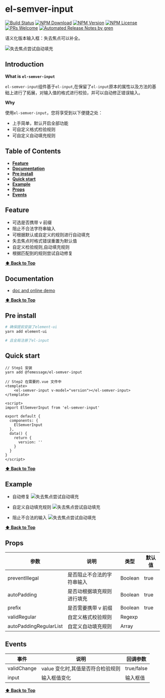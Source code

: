# el-semver-input

[![Build Status](https://travis-ci.com/FEMessage/el-semver-input.svg?branch=master)](https://travis-ci.com/FEMessage/el-semver-input)
[![NPM Download](https://img.shields.io/npm/dm/@femessage/el-semver-input.svg)](https://www.npmjs.com/package/@femessage/el-semver-input)
[![NPM Version](https://img.shields.io/npm/v/@femessage/el-semver-input.svg)](https://www.npmjs.com/package/@femessage/el-semver-input)
[![NPM License](https://img.shields.io/npm/l/@femessage/el-semver-input.svg)](https://github.com/FEMessage/el-semver-input/blob/master/LICENSE)
[![PRs Welcome](https://img.shields.io/badge/PRs-welcome-brightgreen.svg)](https://github.com/FEMessage/el-semver-input/pulls)
[![Automated Release Notes by gren](https://img.shields.io/badge/%F0%9F%A4%96-release%20notes-00B2EE.svg)](https://github-tools.github.io/github-release-notes/)

语义化版本输入框：失去焦点可以补全。

![失去焦点尝试自动填充](https://ws1.sinaimg.cn/large/8db26677gy1fyujuaeiqig20vf02ft9q.jpg)

## Introduction

**What is `el-semver-input`**

`el-semver-input`组件基于`el-input`,在保留了`el-input`原本的属性以及方法的基础上进行了拓展，对输入值的格式进行校验，并可以自动修正错误输入。

**Why**

使用`el-semver-input`，您将享受到以下便捷之处：

* 上手简单，默认开启全部功能
* 可自定义格式检验规则
* 可自定义自动填充规则

## Table of Contents

- **[Feature](#feature)**
- **[Documentation](#documentation)**
- **[Pre install](#pre-install)**
- **[Quick start](#quick-start)**
- **[Example](#example)**
- **[Props](#props)**
- **[Events](#events)**

## Feature

* 可选是否携带 v 前缀
* 阻止不合法字符串输入
* 可根据默认或自定义的规则进行自动填充
* 失去焦点时格式错误重置为默认值
* 自定义检验规则,自动填充规则
* 根据匹配到的规则尝试自动修复

**[⬆ Back to Top](#table-of-contents)**

## Documentation

* [doc and online demo](https://femessage.github.io/el-semver-input/)

**[⬆ Back to Top](#table-of-contents)**

## Pre install

```sh
# 确保提前安装了element-ui
yarn add element-ui

# 且全局注册了el-input
```

## Quick start

```vue
// Step1 安装
yarn add @femessage/el-semver-input

// Step2 在需要的.vue 文件中
<template>
    <el-semver-input v-model="version"></el-semver-input>
</template>

<script>
import ElSemverInput from 'el-semver-input'

export default {
  components: {
    ElSemverInput
  },
  data() {
    return {
      version: ''
    }
  }
}
</script>
```

**[⬆ Back to Top](#table-of-contents)**

## Example

* 自动修复
  ![失去焦点尝试自动填充](https://ws1.sinaimg.cn/large/8db26677gy1fyed4100a8g20z10gr0wr.jpg)

* 自定义自动填充规则
  ![失去焦点尝试自动填充](https://ws1.sinaimg.cn/large/8db26677gy1fyecv50g2sg20z10grn3a.jpg)

* 阻止不合法的输入
  ![失去焦点尝试自动填充](https://ws1.sinaimg.cn/large/8db26677gy1fyecv4ppz0g20z10grgn4.jpg)

**[⬆ Back to Top](#table-of-contents)**

## Props

| 参数                   | 说明                       | 类型    | 默认值 |
| ---------------------- | -------------------------- | ------- | ------ |
| preventIllegal         | 是否阻止不合法的字符串输入 | Boolean | true   |
| autoPadding            | 是否动根据填充规则进行填充 | Boolean | true   |
| prefix                 | 是否需要携带 v 前缀        | Boolean | true   |
| validRegular           | 自定义格式校验规则         | Regexp  |        |
| autoPaddingRegularList | 自定义自动填充规则         | Array   |        |

## Events

| 事件        | 说明                              | 回调参数   |
| ----------- | --------------------------------- | ---------- |
| validChange | value 变化时,其值是否符合检验规则 | true/false |
| input       | 输入框值变化                      | 输入框值   |

**[⬆ Back to Top](#table-of-contents)**
